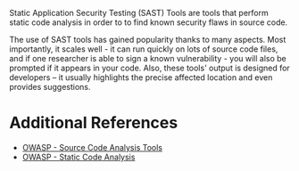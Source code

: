 Static Application Security Testing (SAST) Tools are tools that perform static code analysis in order to to find known security flaws in source code.

The use of SAST tools has gained popularity thanks to many aspects. Most importantly, it scales well - it can run quickly on lots of source code files, and if one researcher is able to sign a known vulnerability - you will also be prompted if it appears in your code.
Also, these tools' output is designed for developers – it usually highlights the precise affected location and even provides suggestions.

# Additional References
* [OWASP - Source Code Analysis Tools](https://owasp.org/www-community/Source_Code_Analysis_Tools)
* [OWASP - Static Code Analysis](https://owasp.org/www-community/controls/Static_Code_Analysis)